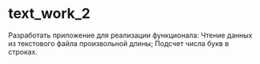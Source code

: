 # text_work_2
Разработать приложение для реализации функционала:
  Чтение данных из текстового файла произвольной длины;
  Подсчет числа букв в строках.
